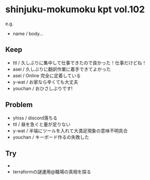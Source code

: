 # shinjuku-mokumoku kpt vol.102

e.g. 
- name / body...

## Keep

- ttl / 久しぶりに集中して仕事できたので良かった！仕事だけどね！
- asei / 久しぶりに翻訳作業に着手できてよかった
- asei / Online 完全に定着している
- y-wat / お家なら辛くても大丈夫
- youchan / おひさしぶりです!

## Problem

- yhiss / discord落ちる
- ttl / 昼を急ぐと量が足りない
- y-wat / 半端にツールを入れて大満足現象の意味不明具合
- youchan / キーボード作るの失敗した

## Try

- 
- terraformの謎運用@職場の真相を探る 

